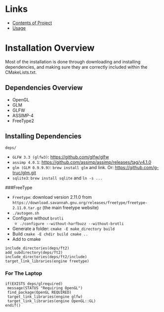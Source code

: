 
# Links
- [Contents of Project](readmes/CONTENTS.md)
- [Usage](readmes/USAGE.md)

# Installation Overview
Most of the installation is done through downloading and installing dependencies, and making sure they are correctly included within the CMakeLists.txt.

## Dependencies Overview
- OpenGL
- GLM
- GLFW
- ASSIMP-4
- FreeType2


## Installing Dependencies 
`deps/`

 - `GLFW 3.3 (glfw3)`: https://github.com/glfw/glfw
 - `assimp 4.0.1`: https://github.com/assimp/assimp/releases/tag/v4.1.0
 - `glm (GLM 0.9.9.9)`:  `brew install glm` and link. Or: https://github.com/g-truc/glm.git
 - `sqlite3`: `brew install sqlite` and `ln -s ...`

###FreeType 
 - `Freetype`: download version 2.11.0 from `https://download.savannah.gnu.org/releases/freetype/freetype-2.11.0.tar.gz` (the main freetype website)
 - `./autogen.sh`
 - Configure without `brotli`
    - `./configure --without-harfbuzz --without-brotli`
 - Generate a folder: `cmake -E make_directory build`
 - Build `cmake -E chdir build cmake ..`
 - Add to cmake
```
include_directories(deps/ft2)
add_subdirectory(deps/ft2)
include_directories(deps/ft2/include)
target_link_libraries(engine freetype)
```

### For The Laptop
```
if(EXISTS deps/glrequired)
 message(STATUS "Requiring OpenGL")
 find_package(OpenGL REQUIRED)
 target_link_libraries(engine glfw)
 target_link_libraries(engine OpenGL::GL)
endif()
```

